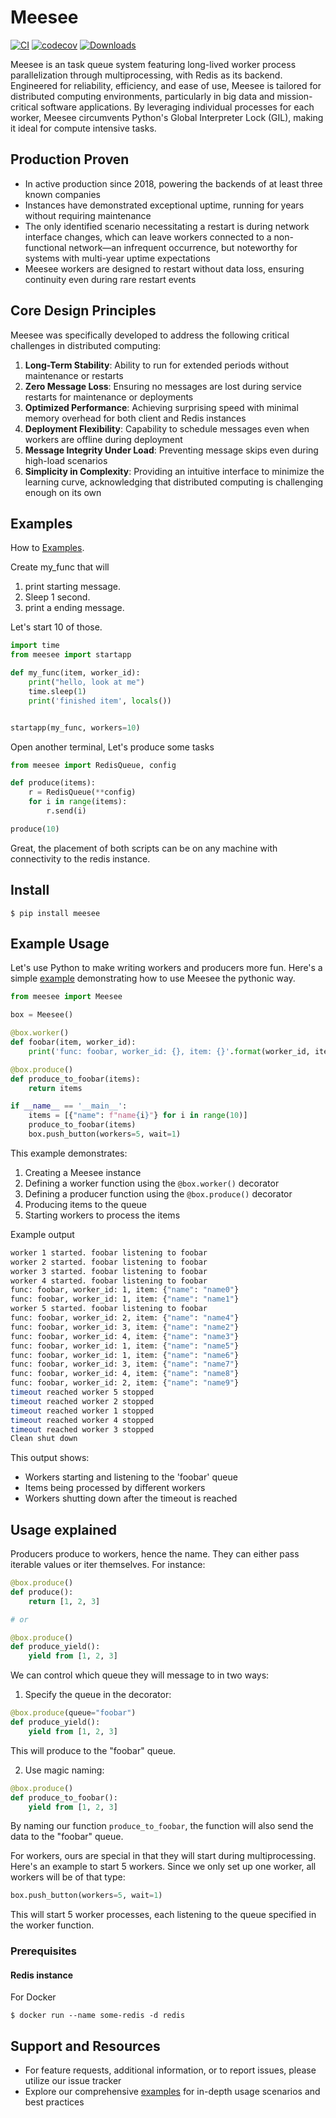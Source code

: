# Meesee
[![CI](https://github.com/Attumm/meesee/actions/workflows/ci.yml/badge.svg)](https://github.com/Attumm/meesee/actions/workflows/ci.yml)
[![codecov](https://codecov.io/gh/Attumm/meesee/graph/badge.svg?token=upEkV8OYwI)](https://codecov.io/gh/Attumm/meesee)
[![Downloads](https://static.pepy.tech/badge/meesee)](https://pepy.tech/project/meesee)

Meesee is an task queue system featuring long-lived worker process parallelization through multiprocessing, with Redis as its backend. Engineered for reliability, efficiency, and ease of use, Meesee is tailored for distributed computing environments, particularly in big data and mission-critical software applications. By leveraging individual processes for each worker, Meesee circumvents Python's Global Interpreter Lock (GIL), making it ideal for compute intensive tasks.

## Production Proven

- In active production since 2018, powering the backends of at least three known companies
- Instances have demonstrated exceptional uptime, running for years without requiring maintenance
- The only identified scenario necessitating a restart is during network interface changes, which can leave workers connected to a non-functional network—an infrequent occurrence, but noteworthy for systems with multi-year uptime expectations
- Meesee workers are designed to restart without data loss, ensuring continuity even during rare restart events


## Core Design Principles

Meesee was specifically developed to address the following critical challenges in distributed computing:

1. **Long-Term Stability**: Ability to run for extended periods without maintenance or restarts
2. **Zero Message Loss**: Ensuring no messages are lost during service restarts for maintenance or deployments
3. **Optimized Performance**: Achieving surprising speed with minimal memory overhead for both client and Redis instances
4. **Deployment Flexibility**: Capability to schedule messages even when workers are offline during deployment
5. **Message Integrity Under Load**: Preventing message skips even during high-load scenarios
6. **Simplicity in Complexity**: Providing an intuitive interface to minimize the learning curve, acknowledging that distributed computing is challenging enough on its own


## Examples
How to [Examples](https://github.com/Attumm/meesee/tree/main/examples).

Create my_func that will 
1. print starting message.
2. Sleep 1 second.
3. print a ending message.

Let's start 10 of those.


```python
import time
from meesee import startapp

def my_func(item, worker_id):
    print("hello, look at me")
    time.sleep(1)
    print('finished item', locals())


startapp(my_func, workers=10)
```

Open another terminal, Let's produce some tasks
```python
from meesee import RedisQueue, config

def produce(items):
    r = RedisQueue(**config)
    for i in range(items):
        r.send(i)

produce(10)

```

Great, the placement of both scripts can be on any machine with connectivity to the redis instance.

## Install

```
$ pip install meesee
```

## Example Usage

Let's use Python to make writing workers and producers more fun.
Here's a simple [example](https://github.com/Attumm/meesee/tree/main/examples/example_decorator_magic_simple.py) demonstrating how to use Meesee the pythonic way.

```python
from meesee import Meesee 

box = Meesee()

@box.worker()
def foobar(item, worker_id):
    print('func: foobar, worker_id: {}, item: {}'.format(worker_id, item))

@box.produce()
def produce_to_foobar(items):
    return items

if __name__ == '__main__':
    items = [{"name": f"name{i}"} for i in range(10)]
    produce_to_foobar(items)
    box.push_button(workers=5, wait=1)
```

This example demonstrates:
1. Creating a Meesee instance
2. Defining a worker function using the `@box.worker()` decorator
3. Defining a producer function using the `@box.produce()` decorator
4. Producing items to the queue
5. Starting workers to process the items



Example output
```bash
worker 1 started. foobar listening to foobar
worker 2 started. foobar listening to foobar
worker 3 started. foobar listening to foobar
worker 4 started. foobar listening to foobar
func: foobar, worker_id: 1, item: {"name": "name0"}
func: foobar, worker_id: 1, item: {"name": "name1"}
worker 5 started. foobar listening to foobar
func: foobar, worker_id: 2, item: {"name": "name4"}
func: foobar, worker_id: 3, item: {"name": "name2"}
func: foobar, worker_id: 4, item: {"name": "name3"}
func: foobar, worker_id: 1, item: {"name": "name5"}
func: foobar, worker_id: 1, item: {"name": "name6"}
func: foobar, worker_id: 3, item: {"name": "name7"}
func: foobar, worker_id: 4, item: {"name": "name8"}
func: foobar, worker_id: 2, item: {"name": "name9"}
timeout reached worker 5 stopped
timeout reached worker 2 stopped
timeout reached worker 1 stopped
timeout reached worker 4 stopped
timeout reached worker 3 stopped
Clean shut down
```

This output shows:
- Workers starting and listening to the 'foobar' queue
- Items being processed by different workers
- Workers shutting down after the timeout is reached

## Usage explained


Producers produce to workers, hence the name. They can either pass iterable values or iter themselves. For instance:

```python
@box.produce()
def produce():
    return [1, 2, 3]

# or 

@box.produce()
def produce_yield():
    yield from [1, 2, 3]
```

We can control which queue they will message to in two ways:

1. Specify the queue in the decorator:
```python
@box.produce(queue="foobar")
def produce_yield():
    yield from [1, 2, 3]
```
This will produce to the "foobar" queue.

2. Use magic naming:
```python
@box.produce()
def produce_to_foobar():
    yield from [1, 2, 3]
```
By naming our function `produce_to_foobar`, the function will also send the data to the "foobar" queue.

For workers, ours are special in that they will start during multiprocessing. Here's an example to start 5 workers. Since we only set up one worker, all workers will be of that type:

```python
box.push_button(workers=5, wait=1)
```

This will start 5 worker processes, each listening to the queue specified in the worker function.

### Prerequisites

#### Redis instance

For Docker
```
$ docker run --name some-redis -d redis
```

## Support and Resources

- For feature requests, additional information, or to report issues, please utilize our issue tracker
- Explore our comprehensive [examples](https://github.com/Attumm/meesee/tree/main/examples) for in-depth usage scenarios and best practices
